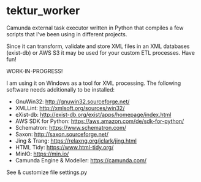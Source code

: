 # tektur_worker

Camunda external task executor written in Python that compiles a few scripts that I've been using in different projects. 

Since it can transform, validate and store XML files in an XML databases (exist-db) or AWS S3 it may be used for your custom ETL processes. Have fun!

WORK-IN-PROGRESS!

I am using it on Windows as a tool for XML processing. 
The following software needs additionally to be installed:

- GnuWin32: http://gnuwin32.sourceforge.net/
- XMLLint: http://xmlsoft.org/sources/win32/
- eXist-db: http://exist-db.org/exist/apps/homepage/index.html
- AWS SDK for Python: https://aws.amazon.com/de/sdk-for-python/
- Schematron: https://www.schematron.com/
- Saxon: http://saxon.sourceforge.net/
- Jing & Trang: https://relaxng.org/jclark/jing.html
- HTML Tidy: https://www.html-tidy.org/
- MinIO: https://min.io/
- Camunda Engine & Modeller: https://camunda.com/

See & customize file settings.py 
